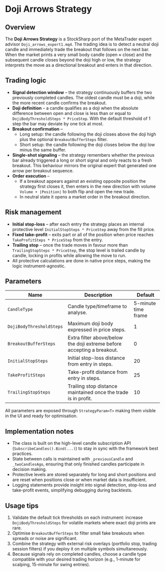 # Doji Arrows Strategy

## Overview
The **Doji Arrows Strategy** is a StockSharp port of the MetaTrader expert advisor `Doji_arrows_expert1.mq4`. The trading idea is to detect a neutral doji candle and immediately trade the breakout that follows on the next bar. When the market prints a very small body candle (open ≈ close) and the subsequent candle closes beyond the doji high or low, the strategy interprets the move as a directional breakout and enters in that direction.

## Trading logic
- **Signal detection window** – the strategy continuously buffers the two previously completed candles. The oldest candle must be a doji, while the more recent candle confirms the breakout.
- **Doji definition** – a candle qualifies as a doji when the absolute difference between open and close is less than or equal to `DojiBodyThresholdSteps * PriceStep`. With the default threshold of 1 step the bar may deviate by one tick at most.
- **Breakout confirmation** –
  - Long setup: the candle following the doji closes above the doji high plus the optional `BreakoutBufferSteps` filter.
  - Short setup: the candle following the doji closes below the doji low minus the same buffer.
- **Single-shot signaling** – the strategy remembers whether the previous bar already triggered a long or short signal and only reacts to a fresh breakout. This behaviour mirrors the original expert that generated one arrow per breakout sequence.
- **Order execution** –
  - If a breakout appears against an existing opposite position the strategy first closes it, then enters in the new direction with volume `Volume + |Position|` to both flip and open the new trade.
  - In neutral state it opens a market order in the breakout direction.

## Risk management
- **Initial stop-loss** – after each entry the strategy places an internal protective level `InitialStopSteps * PriceStep` away from the fill price.
- **Fixed take-profit** – exits part or all of the position when price reaches `TakeProfitSteps * PriceStep` from the entry.
- **Trailing stop** – once the trade moves in favour more than `TrailingStopSteps * PriceStep`, the stop level is trailed candle by candle, locking in profits while allowing the move to run.
- All protective calculations are done in native price steps, making the logic instrument-agnostic.

## Parameters
| Name | Description | Default |
| --- | --- | --- |
| `CandleType` | Candle type/timeframe to analyse. | 5-minute time frame |
| `DojiBodyThresholdSteps` | Maximum doji body expressed in price steps. | 1 |
| `BreakoutBufferSteps` | Extra filter above/below the doji extreme before accepting a breakout. | 0 |
| `InitialStopSteps` | Initial stop-loss distance from entry in steps. | 20 |
| `TakeProfitSteps` | Take-profit distance from entry in steps. | 25 |
| `TrailingStopSteps` | Trailing stop distance maintained once the trade is in profit. | 10 |

All parameters are exposed through `StrategyParam<T>` making them visible in the UI and ready for optimisation.

## Implementation notes
- The class is built on the high-level candle subscription API (`SubscribeCandles().Bind(...)`) to stay in sync with the framework best practices.
- State between calls is maintained with `_previousCandle` and `_twoCandlesAgo`, ensuring that only finished candles participate in decision making.
- Protective levels are stored separately for long and short positions and are reset when positions close or when market data is insufficient.
- Logging statements provide insight into signal detection, stop-loss and take-profit events, simplifying debugging during backtests.

## Usage tips
1. Validate the default tick thresholds on each instrument: increase `DojiBodyThresholdSteps` for volatile markets where exact doji prints are rare.
2. Optimise `BreakoutBufferSteps` to filter small fake breakouts when spreads or noise are significant.
3. Combine the strategy with external risk overlays (portfolio stop, trading session filters) if you deploy it on multiple symbols simultaneously.
4. Because signals rely on completed candles, choose a candle type compatible with your desired trading horizon (e.g., 1-minute for scalping, 15-minute for swing entries).
